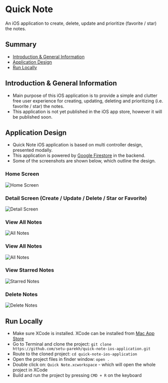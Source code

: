 # Quick Note
An iOS application to create, delete, update and prioritize (favorite / star) the notes.

## Summary
* [Introduction & General Information](#introduction--general-information)
* [Application Design](#application-design)
* [Run Locally](#run-locally)

## Introduction & General Information
- Main purpose of this iOS application is to provide a simple and clutter free user experience for creating, updating, deleting and prioritizing (i.e. favorite / star) the notes.
- This application is not yet published in the iOS app store, however it will be published soon.

## Application Design
- Quick Note iOS application is based on multi controller design, presented modally.
- This application is powered by [Google Firestore](https://cloud.google.com/firestore) in the backend.
- Some of the screenshots are shown below, which outline the design.

### Home Screen
![Home Screen](https://github.com/setu-parekh/quick-note-ios-application/blob/main/Images/home-screen.png)

### Detail Screen (Create / Update / Delete / Star or Favorite)
![Detail Screen](https://github.com/setu-parekh/quick-note-ios-application/blob/main/Images/detail-screen.png)

### View All Notes
![All Notes](https://github.com/setu-parekh/quick-note-ios-application/blob/main/Images/view-all-notes.png)

### View All Notes
![All Notes](https://github.com/setu-parekh/quick-note-ios-application/blob/main/Images/view-all-notes.png)

### View Starred Notes
![Starred Notes](https://github.com/setu-parekh/quick-note-ios-application/blob/main/Images/view-only-starred-notes.png)

### Delete Notes
![Delete Notes](https://github.com/setu-parekh/quick-note-ios-application/blob/main/Images/delete-note.png)

## Run Locally
* Make sure XCode is installed. XCode can be installed from [Mac App Store](https://apps.apple.com/us/app/xcode/id497799835?mt=12)
* Go to Terminal and clone the project: `git clone https://github.com/setu-parekh/quick-note-ios-application.git`
* Route to the cloned project: `cd quick-note-ios-application`
* Open the project files in finder window: `open .`
* Double click on: `Quick Note.xcworkspace` - which will open the whole project in XCode
* Build and run the project by pressing `CMD + R` on the keyboard

